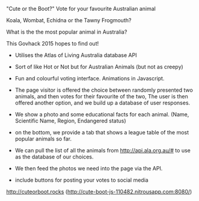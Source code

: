 "Cute or the Boot?"
Vote for your favourite Australian animal

Koala, Wombat, Echidna or the Tawny Frogmouth?

What is the the most popular animal in Australia?

This Govhack 2015 hopes to find out!




- Utilises the Atlas of Living Australia database API

- Sort of like Hot or Not but for Australian Animals (but not as creepy)

- Fun and colourful voting interface. Animations in Javascript.

- The page visitor is offered the choice between randomly presented two animals, and then votes for their favourite of the two,
The user is then offered another option, and we build up a database of user responses.

- We show a photo and some educational facts for each animal. (Name, Scientific Name, Region, Endangered status)

- on the bottom, we provide a tab that shows a league table of the most popular animals so far.

- We can pull the list of all the animals from http://api.ala.org.au/# to use as the database of our choices.

- We then feed the photos we need into the page via the API.

- include buttons for posting your votes to social media


http://cuteorboot.rocks
(http://cute-boot-js-110482.nitrousapp.com:8080/)
